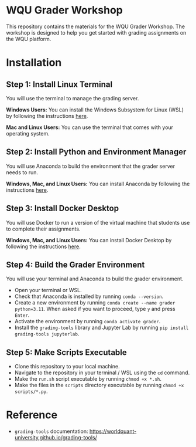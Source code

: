 # WQU Grader Workshop

This repository contains the materials for the WQU Grader Workshop. The workshop is designed to help you get started with grading assignments on the WQU platform.

# Installation

## Step 1: Install Linux Terminal

You will use the terminal to manage the grading server.

**Windows Users:** You can install the Windows Subsystem for Linux (WSL) by following the instructions [here](https://learn.microsoft.com/en-us/windows/wsl/install).

**Mac and Linux Users:** You can use the terminal that comes with your operating system.

## Step 2: Install Python and Environment Manager

You will use Anaconda to build the environment that the grader server needs to run.

**Windows, Mac, and Linux Users:** You can install Anaconda by following the instructions [here](https://docs.anaconda.com/free/anaconda/install/index.html).

## Step 3: Install Docker Desktop

You will use Docker to run a version of the virtual machine that students use to complete their assignments.

**Windows, Mac, and Linux Users:** You can install Docker Desktop by following the instructions [here](https://www.docker.com/products/docker-desktop/).

## Step 4: Build the Grader Environment

You will use your terminal and Anaconda to build the grader environment.

- Open your terminal or WSL. 
- Check that Anaconda is installed by running `conda --version`.
- Create a new environment by running `conda create --name grader python=3.11`. When asked if you want to proceed, type `y` and press `Enter`.
- Activate the environment by running `conda activate grader`.
- Install the `grading-tools` library and Jupyter Lab by running `pip install grading-tools jupyterlab`.

## Step 5: Make Scripts Executable

- Clone this repository to your local machine.
- Navigate to the repository in your terminal / WSL using the `cd` command.
- Make the `run.sh` script executable by running `chmod +x *.sh`.
- Make the files in the `scripts` directory executable by running `chmod +x scripts/*.py`.

# Reference

- `grading-tools` documentation: https://worldquant-university.github.io/grading-tools/